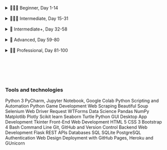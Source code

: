<details>

<summary>👨🏻‍🎓 Beginner, Day 1-14</summary>

### 👨🏻‍🎓 Beginner

#### ❌ 1. [Working with Variables in Python to Manage Data](https://github.com/joysmith/python-by-angela-yu/tree/main/1%20Beginner/01%20Working%20with%20Variables%20in%20Python%20to%20Manage%20Data)

#### ❌ 2. [Understanding Data Types and How to Manipulate Strings](https://github.com/joysmith/python-by-angela-yu/tree/main/1%20Beginner/02%20Understanding%20Data%20Types%20and%20How%20to%20Manipulate%20Strings)

#### ❌ 3. [Control Flow and Logical Operators](https://github.com/joysmith/python-by-angela-yu/tree/main/1%20Beginner/03%20Control%20Flow%20and%20Logical%20Operators)

#### ❌ 4. [Randomisation and Python Lists](https://github.com/joysmith/python-by-angela-yu/tree/main/1%20Beginner/04%20Randomisation%20and%20Python%20Lists)

#### ❌ 5. [Python Loops](https://github.com/joysmith/python-by-angela-yu/tree/main/1%20Beginner/05%20Python%20Loops)

#### ❌ 6. [Python Functions & Karel](https://github.com/joysmith/python-by-angela-yu/tree/main/1%20Beginner/06%20Python%20Functions%20%26%20Karel)

#### ❌ 7. [Hangman](https://github.com/joysmith/python-by-angela-yu/tree/main/1%20Beginner/07%20Hangman)

#### ❌ 8. [Function Parameters & Caesar Cipher](https://github.com/joysmith/python-by-angela-yu/tree/main/1%20Beginner/08%20Function%20Parameters%20%26%20Caesar%20Cipher)

#### ❌ 9. [Dictionaries, Nesting and the Secret Auction](https://github.com/joysmith/python-by-angela-yu/tree/main/1%20Beginner/09%20Dictionaries%2C%20Nesting%20and%20the%20Secret%20Auction)

#### ❌ 10. [Function Return Values and the Calculator Project](https://github.com/joysmith/python-by-angela-yu/tree/main/1%20Beginner/10%20Function%20Return%20Values%20and%20the%20Calculator%20Project)

#### 🏁 11. [Blackjack Capstone Project](https://github.com/joysmith/python-by-angela-yu/tree/main/1%20Beginner/11%20Blackjack%20Capstone%20Project)

#### ❌ 12. [Scope and Namespacing in Python](https://github.com/joysmith/python-by-angela-yu/tree/main/1%20Beginner/12%20Scope%20and%20Namespacing%20in%20Python)

#### ❌ 13. [Debugging: How to Find and Fix Errors in your Code](https://github.com/joysmith/python-by-angela-yu/tree/main/1%20Beginner/13%20Debugging%20How%20to%20Find%20and%20Fix%20Errors%20in%20your%20Code)

#### ❌ 14. [Higher Lower Game Project](https://github.com/joysmith/python-by-angela-yu/tree/main/1%20Beginner/14%20Higher%20Lower%20Game%20Project)

</details>

<br>

<details>

<summary>🏋🏻‍♂️ Intermediate, Day 15-31</summary>

### 🏋🏻‍♂️ Intermediate

#### ❌ 15. [Local Development Environment Setup & the Coffee Machine Project](https://github.com/joysmith/python-by-angela-yu/tree/main/2%20Intermediate/15%20Local%20Development%20Environment%20Setup%20%26%20the%20Coffee%20Machine%20Project)

#### ❌ 16. [Object Oriented Programming (OOP)](<https://github.com/joysmith/python-by-angela-yu/tree/main/2%20Intermediate/16%20Object%20Oriented%20Programming%20(OOP)>)

#### ❌ 17. [The Quiz Project & the Benefits of OOP](https://github.com/joysmith/python-by-angela-yu/tree/main/2%20Intermediate/17%20The%20Quiz%20Project%20%26%20the%20Benefits%20of%20OOP)

#### ❌ 18. [Turtle Graphics and GUIs](https://github.com/joysmith/python-by-angela-yu/tree/main/2%20Intermediate/18%20Turtle%20Graphics%20and%20GUIs)

#### ❌ 19. [Instances, State and Higher Order Functions](https://github.com/joysmith/python-by-angela-yu/tree/main/2%20Intermediate/19%20Instances%2C%20State%20and%20Higher%20Order%20Functions)

#### ❌ 20. [Build the Snake Game Part 1: Animation & Coordinates](https://github.com/joysmith/python-by-angela-yu/tree/main/2%20Intermediate/20%20Build%20the%20Snake%20Game%20Part%201%20Animation%20%26%20Coordinates)

#### ❌ 21. [Build the Snake Game Part 2: Inheritance & List Slicing](https://github.com/joysmith/python-by-angela-yu/tree/main/2%20Intermediate/21%20Build%20the%20Snake%20Game%20Part%202%20Inheritance%20%26%20List%20Slicing)

#### ❌ 22. [Build Pong: The Famous Arcade Game](https://github.com/joysmith/python-by-angela-yu/tree/main/2%20Intermediate/22%20Build%20Pong%20The%20Famous%20Arcade%20Game)

#### 🏁 23. [The Turtle Crossing Capstone Project](https://github.com/joysmith/python-by-angela-yu/tree/main/2%20Intermediate/23%20The%20Turtle%20Crossing%20Capstone%20Project)

#### ❌ 24. [Files, Directories and Paths](https://github.com/joysmith/python-by-angela-yu/tree/main/2%20Intermediate/24%20Files%2C%20Directories%20and%20Paths)

#### ❌ 25. [Working with CSV Data and the Pandas Library](https://github.com/joysmith/python-by-angela-yu/tree/main/2%20Intermediate/25%20Working%20with%20CSV%20Data%20and%20the%20Pandas%20Library)

#### ❌ 26. [List Comprehension & the NATO Pilot's Alphabet](https://github.com/joysmith/python-by-angela-yu/tree/main/2%20Intermediate/26%20List%20Comprehension%20%26%20the%20NATO%20Pilot's%20Alphabet)

#### ❌ 27. [Tkinter, \*args, \*\*kwargs and Creating GUI Programs](https://github.com/joysmith/python-by-angela-yu/tree/main/2%20Intermediate/27%20Tkinter%2C%20args%2C%20kwargs%20and%20Creating%20GUI%20Programs)

#### ❌ 28. [Tkinter, Dynamic Typing and the Pomodoro GUI Application](https://github.com/joysmith/python-by-angela-yu/tree/main/2%20Intermediate/28%20Tkinter%2C%20Dynamic%20Typing%20and%20the%20Pomodoro%20GUI%20Application)

#### ❌ 29. [Building a Password Manager GUI App with Tkinter](https://github.com/joysmith/python-by-angela-yu/tree/main/2%20Intermediate/29%20Building%20a%20Password%20Manager%20GUI%20App%20with%20Tkinter)

#### ❌ 30. [Errors, Exceptions and JSON Data: Improving the Password Manager](https://github.com/joysmith/python-by-angela-yu/tree/main/2%20Intermediate/30%20Errors%2C%20Exceptions%20and%20JSON%20Data%20Improving%20the%20Password%20Manager)

#### 🏁 31. [Capstone Project - Flash Card App](https://github.com/joysmith/python-by-angela-yu/tree/main/2%20Intermediate/31%20Capstone%20Project%20-%20Flash%20Card%20App)

</details>

<br>

<details>

<summary>💪 Intermediate+, Day 32-58</summary>

### 💪 Intermediate+

#### ❌ 32. [Send Email (smtplib) & Manage Dates (datetime): The Automated #### Birthday Wisher](<https://github.com/joysmith/python-by-angela-yu/tree/main/3%20Intermediate%20%2B%2B/32%20Send%20Email%20(smtplib)%20%26%20Manage%20Dates%20(datetime)%20The%20Automated%20Birthday%20Wisher>)

#### ❌ 33. [API Endpoints and API Parameters - ISS Overhead Notifier](https://github.com/joysmith/python-by-angela-yu/tree/main/3%20Intermediate%20%2B%2B/33%20API%20Endpoints%20and%20API%20Parameters%20-%20ISS%20Overhead%20Notifier)

#### ❌ 34. [API Practice - Creating a GUI Quiz App](https://github.com/joysmith/python-by-angela-yu/tree/main/3%20Intermediate%20%2B%2B/34%20API%20Practice%20-%20Creating%20a%20GUI%20Quiz%20App)

#### ❌ 35. [Keys, Authentication & Environment Variables: Send SMS](https://github.com/joysmith/python-by-angela-yu/tree/main/3%20Intermediate%20%2B%2B/35%20Keys%2C%20Authentication%20%26%20Environment%20Variables%20Send%20SMS)

#### ❌ 36. [Stock Trading News Alert Project](https://github.com/joysmith/python-by-angela-yu/tree/main/3%20Intermediate%20%2B%2B/36%20Stock%20Trading%20News%20Alert%20Project)

#### ❌ 37. [Habit Tracking Pixel Project](https://github.com/joysmith/python-by-angela-yu/tree/main/3%20Intermediate%20%2B%2B/37%20Habit%20Tracking%20Pixel%20Project)

#### ❌ 38. [Build a Workout Tracking App that Talks to Google Sheets!](https://github.com/joysmith/python-by-angela-yu/tree/main/3%20Intermediate%20%2B%2B/38%20Build%20a%20Workout%20Tracking%20App%20that%20Talks%20to%20Google%20Sheets!)

#### 🏳️ 39. [Capstone Part 1: Flight Deal Finder](https://github.com/joysmith/python-by-angela-yu/tree/main/3%20Intermediate%20%2B%2B/39%20Capstone%20Part%201%20Flight%20Deal%20Finder)

#### 🏳️ 40. [Capstone Part 2: Flight Club!](https://github.com/joysmith/python-by-angela-yu/tree/main/3%20Intermediate%20%2B%2B/40%20Capstone%20Part%202%20Flight%20Club!)

#### ❌ 41. [Introduction to HTML](https://github.com/joysmith/python-by-angela-yu/tree/main/3%20Intermediate%20%2B%2B/41%20Introduction%20to%20HTML)

#### ❌ 42. [Intermediate HTML](https://github.com/joysmith/python-by-angela-yu/tree/main/3%20Intermediate%20%2B%2B/42%20Intermediate%20HTML)

#### ❌ 43. [Introduction to CSS](https://github.com/joysmith/python-by-angela-yu/tree/main/3%20Intermediate%20%2B%2B/43%20Introduction%20to%20CSS)

#### ❌ 44. [Intermediate CSS](https://github.com/joysmith/python-by-angela-yu/tree/main/3%20Intermediate%20%2B%2B/44%20Intermediate%20CSS)

#### ❌ 45. [Web Scraping with Beautiful Soup](https://github.com/joysmith/python-by-angela-yu/tree/main/3%20Intermediate%20%2B%2B/45%20Web%20Scraping%20with%20Beautiful%20Soup)

#### ❌ 46. [Create a Spotify Playlist using the Musical Time Machine](https://github.com/joysmith/python-by-angela-yu/tree/main/3%20Intermediate%20%2B%2B/46%20Create%20a%20Spotify%20Playlist%20using%20the%20Musical%20Time%20Machine)

#### ❌ 47. [Create an Automated Amazon Price Tracker](https://github.com/joysmith/python-by-angela-yu/tree/main/3%20Intermediate%20%2B%2B/47%20Create%20an%20Automated%20Amazon%20Price%20Tracker)

#### ❌ 48. [Selenium Webdriver and Game Playing Bot](https://github.com/joysmith/python-by-angela-yu/tree/main/3%20Intermediate%20%2B%2B/48%20Selenium%20Webdriver%20and%20Game%20Playing%20Bot)

#### ❌ 49. [Automating Job Applications on LinkedIn](https://github.com/joysmith/python-by-angela-yu/tree/main/3%20Intermediate%20%2B%2B/49%20Automating%20Job%20Applications%20on%20LinkedIn)

#### ❌ 50. [Automated Tinder Swiper](https://github.com/joysmith/python-by-angela-yu/tree/main/3%20Intermediate%20%2B%2B/50%20Automated%20Tinder%20Swiper)

#### ❌ 51. [Internet Speed Twitter Complaint Bot](https://github.com/joysmith/python-by-angela-yu/tree/main/3%20Intermediate%20%2B%2B/51%20Internet%20Speed%20Twitter%20Complaint%20Bot)

#### ❌ 52. [Instagram Follower Bot](https://github.com/joysmith/python-by-angela-yu/tree/main/3%20Intermediate%20%2B%2B/52%20Instagram%20Follower%20Bot)

#### ❌ 53. [Automated Data Entry Job](https://github.com/joysmith/python-by-angela-yu/tree/main/3%20Intermediate%20%2B%2B/53%20Automated%20Data%20Entry%20Job)

#### ❌ 54. [Introduction to Web Development with Flask](https://github.com/joysmith/python-by-angela-yu/tree/main/3%20Intermediate%20%2B%2B/54%20Introduction%20to%20Web%20Development%20with%20Flask)

#### ❌ 55. [HTML & URL Parsing in Flask and the Higher Lower Game](https://github.com/joysmith/python-by-angela-yu/tree/main/3%20Intermediate%20%2B%2B/55%20HTML%20%26%20URL%20Parsing%20in%20Flask%20and%20the%20Higher%20Lower%20Game)

#### ❌ 56. [Rendering HTML/Static Files and Name Card Project](https://github.com/joysmith/python-by-angela-yu/tree/main/3%20Intermediate%20%2B%2B/56%20Rendering%20HTMLStatic%20Files%20and%20Name%20Card%20Project)

#### ❌ 57. [Templating with Jinja and Blog Project](https://github.com/joysmith/python-by-angela-yu/tree/main/3%20Intermediate%20%2B%2B/57%20Templating%20with%20Jinja%20and%20Blog%20Project)

#### ❌ 58. [Bootstrap](https://github.com/joysmith/python-by-angela-yu/tree/main/3%20Intermediate%20%2B%2B/58%20Bootstrap)

</details>

<br>

<details>

<summary>🚀 Advanced, Day 59-80</summary>

### 🚀 Advanced

#### ❌ 59. [Upgraded Blog with Bootstrap](https://github.com/joysmith/python-by-angela-yu/tree/main/4%20Advanced/59%20Upgraded%20Blog%20with%20Bootstrap)

#### ❌ 60. [HTML Forms with Flask](https://github.com/joysmith/python-by-angela-yu/tree/main/4%20Advanced/60%20HTML%20Forms%20with%20Flask)

#### ❌ 61. [Building Advanced Forms with WTForms](https://github.com/joysmith/python-by-angela-yu/tree/main/4%20Advanced/61%20Building%20Advanced%20Forms%20with%20WTForms)

#### ❌ 62. [Flask, WTForms, Bootstrap and CSV - Coffee & Wifi Project](https://github.com/joysmith/python-by-angela-yu/tree/main/4%20Advanced/62%20Flask%2C%20WTForms%2C%20Bootstrap%20and%20CSV%20-%20Coffee%20%26%20Wifi%20Projectv)

#### ❌ 63. [Databases and with SQLite and SQLAlchemy](https://github.com/joysmith/python-by-angela-yu/tree/main/4%20Advanced/63%20Databases%20and%20with%20SQLite%20and%20SQLAlchemy)

#### ❌ 64. [My Top 10 Movies Website](https://github.com/joysmith/python-by-angela-yu/tree/main/4%20Advanced/64%20My%20Top%2010%20Movies%20Website)

#### ❌ 65. [Web Design School - How to Create a Website that People will Love](https://github.com/joysmith/python-by-angela-yu/tree/main/4%20Advanced/65%20Web%20Design%20School%20-%20How%20to%20Create%20a%20Website%20that%20People%20will%20Love)

#### ❌ 66. [Building Your Own API with RESTful Routing](https://github.com/joysmith/python-by-angela-yu/tree/main/4%20Advanced/66%20Building%20Your%20Own%20API%20with%20RESTful%20Routing)

#### 🏳️ 67. [Blog Capstone Project Part 3 - RESTful Routing](https://github.com/joysmith/python-by-angela-yu/tree/main/4%20Advanced/67%20Blog%20Capstone%20Project%20Part%203%20-%20RESTful%20Routing)

#### ❌ 68. [Authentication with Flask](https://github.com/joysmith/python-by-angela-yu/tree/main/4%20Advanced/68%20Authentication%20with%20Flask)

#### 🏳️ 69. [Blog Capstone Project Part 4 - Adding Users](https://github.com/joysmith/python-by-angela-yu/tree/main/4%20Advanced/69%20Blog%20Capstone%20Project%20Part%204%20-%20Adding%20Users)

#### ❌ 70. [Deploying Your Web Application with Heroku](https://github.com/joysmith/python-by-angela-yu/tree/main/4%20Advanced/70%20Deploying%20Your%20Web%20Application%20with%20Heroku)

#### ❌ 71. [Data Exploration with Pandas: College Major](https://github.com/joysmith/python-by-angela-yu/tree/main/4%20Advanced/71%20Data%20Exploration%20with%20Pandas%20College%20Major)

#### ❌ 72. [Data Visualisation with Matplotlib: Programming Languages](https://github.com/joysmith/python-by-angela-yu/tree/main/4%20Advanced/72%20Data%20Visualisation%20with%20Matplotlib%20Programming%20Languages)

#### ❌ 73. [Aggregate & Merge Data with Pandas: Analyse the LEGO Dataset](https://github.com/joysmith/python-by-angela-yu/tree/main/4%20Advanced/73%20Aggregate%20%26%20Merge%20Data%20with%20Pandas%20Analyse%20the%20LEGO%20Dataset)

#### ❌ 74. [Google Trends Data: Resampling and Visualising Time Series](https://github.com/joysmith/python-by-angela-yu/tree/main/4%20Advanced/74%20Google%20Trends%20Data%20Resampling%20and%20Visualising%20Time%20Series)

#### ❌ 75. [Beautiful Plotly Charts & Analysing the Android App Store](https://github.com/joysmith/python-by-angela-yu/tree/main/4%20Advanced/75%20Beautiful%20Plotly%20Charts%20%26%20Analysing%20the%20Android%20App%20Store)

#### ❌ 76. [Computation with NumPy and N-Dimensional Arrays](https://github.com/joysmith/python-by-angela-yu/tree/main/4%20Advanced/76%20Computation%20with%20NumPy%20and%20N-Dimensional%20Arrays)

#### ❌ 77. [Linear Regression and Data Visualisation with Seaborn](https://github.com/joysmith/python-by-angela-yu/tree/main/4%20Advanced/77%20Linear%20Regression%20and%20Data%20Visualisation%20with%20Seaborn)

#### ❌ 78. [Analysing the Nobel Prize with Plotly, Matplotlib & Seaborn](https://github.com/joysmith/python-by-angela-yu/tree/main/4%20Advanced/78%20Analysing%20the%20Nobel%20Prize%20with%20Plotly%2C%20Matplotlib%20%26%20Seaborn)

#### ❌ 79. [The Tragic Discovery of Handwashing: t-Tests & Distributions](https://github.com/joysmith/python-by-angela-yu/tree/main/4%20Advanced/79%20The%20Tragic%20Discovery%20of%20Handwashing%20t-Tests%20%26%20Distributions)

#### 🏳️ 80. [Capstone Project - Predict House Prices](https://github.com/joysmith/python-by-angela-yu/tree/main/4%20Advanced/80%20Capstone%20Project%20-%20Predict%20House%20Prices)

</details>

<br>

<details>

<summary>👨‍💻 Professional, Day 81-100</summary>

### 👨‍💻 Professional

#### ❌ 81. [Portfolio Project - Text to Morse Code Converter](https://github.com/joysmith/python-by-angela-yu/tree/main/5%20Professional/81%20Portfolio%20Project%20-%20Text%20to%20Morse%20Code%20Converter)

#### ❌ 82. [Portfolio Project - A website to show off your skills and the things I built](https://github.com/joysmith/python-by-angela-yu/tree/main/5%20Professional/82%20Portfolio%20Project%20-%20A%20website%20to%20show%20off%20your%20skills%20and%20the%20things%20I%20built)

#### ❌ 83. [Portfolio Project - Built a text-based version of the Tic Tac Toe game](https://github.com/joysmith/python-by-angela-yu/tree/main/5%20Professional/83%20Portfolio%20Project%20-%20Built%20a%20text-based%20version%20of%20the%20Tic%20Tac%20Toe%20game)

#### ❌ 84. [Portfolio Project - A program where you can upload images and add a watermark](https://github.com/joysmith/python-by-angela-yu/tree/main/5%20Professional/84%20Portfolio%20Project%20-%20A%20program%20where%20you%20can%20upload%20images%20and%20add%20a%20watermark)

#### ❌ 85. [Portfolio Project - A Tkinter GUI desktop application that tests your typing speed](https://github.com/joysmith/python-by-angela-yu/tree/main/5%20Professional/85%20Portfolio%20Project%20-%20A%20Tkinter%20GUI%20desktop%20application%20that%20tests%20your%20typing%20speed)

#### ❌ 86. [Portfolio Project - Using Python Turtle, build a clone of the 80s hit game Breakout](https://github.com/joysmith/python-by-angela-yu/tree/main/5%20Professional/86%20Portfolio%20Project%20-%20Using%20Python%20Turtle%2C%20build%20a%20clone%20of%20the%2080s%20hit%20game%20Breakout)

#### ❌ 87. [Portfolio Project - Built a website that lists cafes with wifi and power for remote working](https://github.com/joysmith/python-by-angela-yu/tree/main/5%20Professional/87%20Portfolio%20Project%20-%20Built%20a%20website%20that%20lists%20cafes%20with%20wifi%20and%20power%20for%20remote%20working)

#### ❌ 88. [Portfolio Project - Built a todo list website with Flask](https://github.com/joysmith/python-by-angela-yu/tree/main/5%20Professional/88%20Portfolio%20Project%20-%20Built%20a%20todo%20list%20website%20with%20Flask)

#### ❌ 89. [Portfolio Project - Disappearing Text Writing App](https://github.com/joysmith/python-by-angela-yu/tree/main/5%20Professional/89%20Portfolio%20Project%20-%20Disappearing%20Text%20Writing%20App)

#### ❌ 90. [Portfolio Project - Convert PDF to Audiobook](https://github.com/joysmith/python-by-angela-yu/tree/main/5%20Professional/90%20Portfolio%20Project%20-%20Convert%20PDF%20to%20Audiobook)

#### ❌ 91. [Portfolio Project - Image Colour Palette Generator](https://github.com/joysmith/python-by-angela-yu/tree/main/5%20Professional/91%20Portfolio%20Project%20-%20Image%20Colour%20Palette%20Generator)

#### ❌ 92. [Portfolio Project - Built a custom web scraper to collect data]()

#### ❌ 93. [Portfolio Project - Automate the Google Dinosaur Game]()

#### ❌ 94. [Portfolio Project - Space Invaders]()

#### ❌ 95. [Portfolio Project - Built a custom website using an API]()

#### ❌ 96. [Portfolio Project - An eCommerce website with payment processing]()

#### ❌ 97. [Portfolio Project - Sent a WhatsApp Message with Python]()

#### ❌ 98. [Portfolio Project - Analysed and Visualise the Space Race]()

#### ❌ 99. [Portfolio Project - Analyzing Deaths involving Police in the United States]()

#### ❌100. [Portfolio Project - Predicting Earnings using Multivariable Regression]()

</details>

<br>
<br>
<br>
<br>
<br>

### Tools and technologies

Python 3
PyCharm, Jupyter Notebook, Google Colab
Python Scripting and Automation
Python Game Development
Web Scraping
Beautiful Soup
Selenium Web Driver
Request
WTForms
Data Science
Pandas
NumPy
Matplotlib
Plotly
Scikit learn
Seaborn
Turtle
Python GUI Desktop App Development
Tkinter
Front-End Web Development
HTML 5
CSS 3
Bootstrap 4
Bash Command Line
Git, GitHub and Version Control
Backend Web Development
Flask
REST
APIs
Databases
SQL
SQLite
PostgreSQL
Authentication
Web Design
Deployment with GitHub Pages, Heroku and GUnicorn
